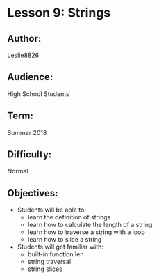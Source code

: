 
# Lesson 9: Strings
## Author: 
Leslie8826

## Audience: 
High School Students

## Term:
Summer 2018

## Difficulty: 
Normal

## Objectives: 
 - Students will be able to:
     * learn the definition of strings
     * learn how to calculate the length of a string
     * learn how to traverse a string with a loop
     * learn how to slice a string
 - Students will get familiar with:
     * built-in function len
     * string traversal
     * string slices

